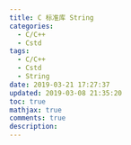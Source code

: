 ```yaml
---
title: C 标准库 String
categories:
  - C/C++
  - Cstd
tags:
  - C/C++
  - Cstd
  - String
date: 2019-03-21 17:27:37
updated: 2019-03-08 21:35:20
toc: true
mathjax: true
comments: true
description: 
---
```

